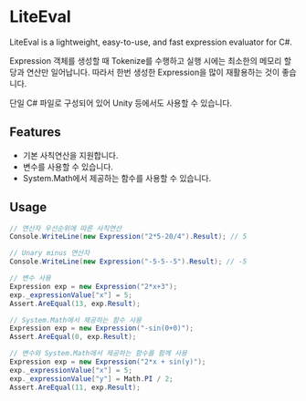 # LiteEval
LiteEval is a lightweight, easy-to-use, and fast expression evaluator for C#.

Expression 객체를 생성할 때 Tokenize를 수행하고 실행 시에는 최소한의 메모리 할당과 연산만 일어납니다. 따라서 한번 생성한 Expression을 많이 재활용하는 것이 좋습니다.

단일 C# 파일로 구성되어 있어 Unity 등에서도 사용할 수 있습니다.

## Features
- 기본 사칙연산을 지원합니다.
- 변수를 사용할 수 있습니다.
- System.Math에서 제공하는 함수를 사용할 수 있습니다.

## Usage
```csharp
// 연산자 우선순위에 따른 사칙연산
Console.WriteLine(new Expression("2*5-20/4").Result); // 5

// Unary minus 연산자
Console.WriteLine(new Expression("-5-5--5").Result); // -5

// 변수 사용
Expression exp = new Expression("2*x+3");
exp._expressionValue["x"] = 5;
Assert.AreEqual(13, exp.Result);

// System.Math에서 제공하는 함수 사용
Expression exp = new Expression("-sin(0+0)");
Assert.AreEqual(0, exp.Result);

// 변수와 System.Math에서 제공하는 함수를 함께 사용
Expression exp = new Expression("2*x + sin(y)");
exp._expressionValue["x"] = 5;
exp._expressionValue["y"] = Math.PI / 2;
Assert.AreEqual(11, exp.Result);
```


